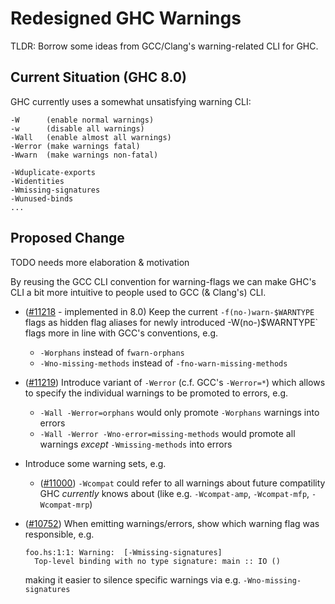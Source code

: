 # Redesigned GHC Warnings



TLDR: Borrow some ideas from GCC/Clang's warning-related CLI for GHC.


## Current Situation (GHC 8.0)



GHC currently uses a somewhat unsatisfying warning CLI:


```wiki
-W      (enable normal warnings)
-w      (disable all warnings)
-Wall   (enable almost all warnings)
-Werror (make warnings fatal)
-Wwarn  (make warnings non-fatal)

-Wduplicate-exports
-Widentities
-Wmissing-signatures
-Wunused-binds
...
```

## Proposed Change



TODO needs more elaboration & motivation



By reusing the GCC CLI convention for warning-flags we can make GHC's CLI a bit more intuitive to people used to GCC (& Clang's) CLI.


- ([\#11218](https://gitlab.staging.haskell.org/ghc/ghc/issues/11218) - implemented in 8.0) Keep the current `-f(no-)warn-$WARNTYPE` flags as hidden flag aliases for newly introduced -W(no-)$WARNTYPE\` flags more in line with GCC's conventions, e.g.

  - `-Worphans` instead of `fwarn-orphans`
  - `-Wno-missing-methods` instead of `-fno-warn-missing-methods`

- ([\#11219](https://gitlab.staging.haskell.org/ghc/ghc/issues/11219)) Introduce variant of `-Werror` (c.f. GCC's `-Werror=*`) which allows to specify the individual warnings to be promoted to errors, e.g.

  - `-Wall -Werror=orphans` would only promote `-Worphans` warnings into errors
  - `-Wall -Werror -Wno-error=missing-methods` would promote all warnings *except* `-Wmissing-methods` into errors

- Introduce some warning sets, e.g.

  - ([\#11000](https://gitlab.staging.haskell.org/ghc/ghc/issues/11000)) `-Wcompat` could refer to all warnings about future compatility GHC *currently* knows about (like e.g. `-Wcompat-amp`, `-Wcompat-mfp`, `-Wcompat-mrp`)

- ([\#10752](https://gitlab.staging.haskell.org/ghc/ghc/issues/10752)) When emitting warnings/errors, show which warning flag was responsible,
  e.g.

  ```wiki
  foo.hs:1:1: Warning:  [-Wmissing-signatures]
    Top-level binding with no type signature: main :: IO ()
  ```

  making it easier to silence specific warnings via e.g. `-Wno-missing-signatures`
